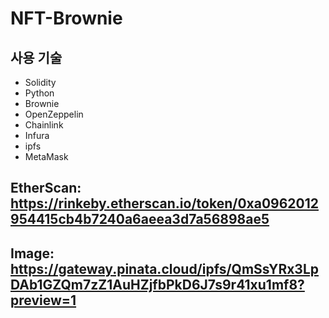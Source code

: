 # NFT-Brownie

## 사용 기술
- Solidity
- Python 
- Brownie
- OpenZeppelin
- Chainlink
- Infura
- ipfs
- MetaMask

## EtherScan: https://rinkeby.etherscan.io/token/0xa0962012954415cb4b7240a6aeea3d7a56898ae5

## Image: https://gateway.pinata.cloud/ipfs/QmSsYRx3LpDAb1GZQm7zZ1AuHZjfbPkD6J7s9r41xu1mf8?preview=1
